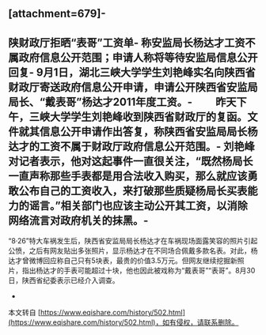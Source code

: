 \[attachment=679\]-
-
 陕财政厅拒晒“表哥”工资单-
 称安监局长杨达才工资不属政府信息公开范围；申请人称将等待安监局信息公开回复-
 9月1日，湖北三峡大学学生刘艳峰实名向陕西省财政厅寄送政府信息公开申请，申请公开陕西省安监局局长、“戴表哥”杨达才2011年度工资。-
　　昨天下午，三峡大学学生刘艳峰收到陕西省财政厅的复函。文件就其信息公开申请作出答复，称陕西省安监局局长杨达才的工资不属于财政厅政府信息公开范围。-
 刘艳峰对记者表示，他对这起事件一直很关注，“既然杨局长一直声称那些手表都是用合法收入购买，那么就应该勇敢公布自己的工资收入，来打破那些质疑杨局长买表能力的谣言。”相关部门也应该主动公开其工资，以消除网络流言对政府机关的抹黑。-
-
“8·26”特大车祸发生后，陕西省安监局局长杨达才在车祸现场面露笑容的照片引起公愤，之后有网友贴出多张照片，显示杨达才在不同场合佩戴多款名表。对此，杨达才曾微博回应称自己只有5块表，最贵的价值3.5万元。但网友继续挖掘新照片，指出杨达才的手表可能超过十块，他也因此被戏称为“戴表哥”“表哥”。8月30日，陕西省纪委表示已经介入调查。

-

本文转自 [https://www.eqishare.com/history/502.html](https://www.eqishare.com/history/502.html)，如有侵权，请联系删除。